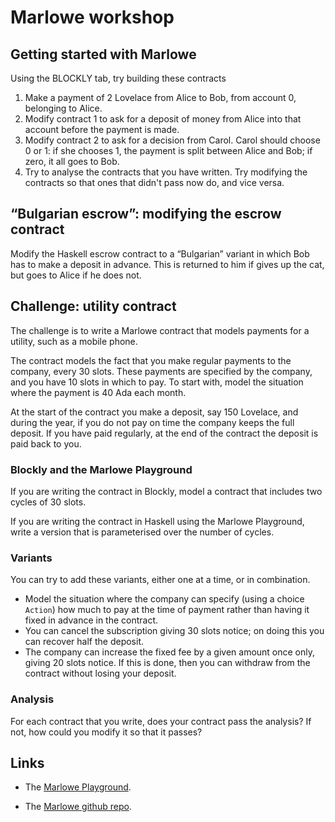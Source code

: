 # Marlowe workshop

## Getting started with Marlowe

Using the BLOCKLY tab, try building these contracts

1. Make a payment of 2 Lovelace from Alice to Bob, from account 0, belonging to Alice.
1. Modify contract 1 to ask for a deposit of money from Alice into that account before the payment is made.
1. Modify contract 2 to ask for a decision from Carol. Carol should choose 0 or 1: if she chooses 1, the payment is split between Alice and Bob; if zero, it all goes to Bob.
1. Try to analyse the contracts that you have written. Try modifying the contracts so that ones that didn't pass now do, and vice versa. 

## “Bulgarian escrow”: modifying the escrow contract

Modify the Haskell escrow contract to a “Bulgarian” variant in which Bob has to make a deposit in advance. This is returned to him if gives up the cat, but goes to Alice if he does not.

## Challenge: utility contract

The challenge is to write a Marlowe contract that models payments for a utility, such as a mobile phone.

The contract models the fact that you make regular payments to the company, every 30 slots. These payments are specified by the company, and you have 10 slots in which to pay. To start with, model the situation where the payment is 40 Ada each month.

At the start of the contract you make a deposit, say 150 Lovelace, and during the year, if you do not pay on time the company keeps the full deposit. If you have paid regularly, at the end of the contract  the deposit is paid back to you.

### Blockly and the Marlowe Playground

If you are writing the contract in Blockly, model a contract that includes two cycles of 30 slots.

If you are writing the contract in Haskell using the Marlowe Playground, write a version that is parameterised over the number of cycles.

### Variants

You can try to add these variants, either one at a time, or in combination.

- Model the situation where the company can specify (using a choice `Action`) how much to pay at the time of payment rather than having it fixed in advance in the contract.
- You can cancel the subscription giving 30 slots notice; on doing this you can recover half the deposit.
- The company can increase the fixed fee by a given amount once only,  giving 20 slots notice. If this is done, then you can withdraw from the contract without losing your deposit.

### Analysis

For each contract that you write, does your contract pass the analysis? If not, how could you modify it so that it passes?

## Links

- The [Marlowe Playground](https://alpha.marlowe.iohkdev.io).

- The [Marlowe github repo](https://github.com/input-output-hk/marlowe).


